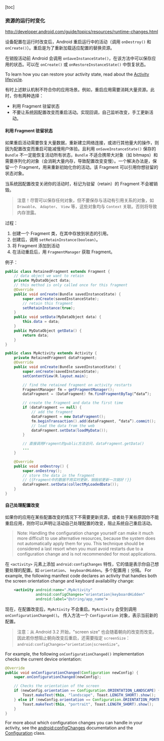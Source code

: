 [toc]

### 资源的运行时变化

http://developer.android.com/guide/topics/resources/runtime-changes.html

设备配置在运行时改变后，Android 重启运行中的活动（调用 `onDestroy()` 和 `onCreate()`）。重启是为了重新加载适应配置的替换资源。

在销毁活动前 Android 会调用 `onSaveInstanceState()`，在该方法中可以保存应用的状态。可以在 `onCreate()` 或 `onRestoreInstanceState()` 中恢复状态。

To learn how you can restore your activity state, read about the [Activity lifecycle](http://developer.android.com/guide/components/activities.html#Lifecycle).

有时上述默认机制不符合你的应用场景。例如，重启应用需要消耗大量资源。此时，你有两种选择：

- 利用 Fragment 驻留状态
- 不要让系统因配置改变而重启活动。实现回调，自己监听改变，手工更新活动。

#### 利用 Fragment 驻留状态

如果重启活动需要恢复大量数据，重新建立网络连接，或进行其他量大的操作，则因为配置改变而重启可能减慢用户体验。且利用 `onSaveInstanceState()` 保存的 `Bundle` 不一定能恢复活动所有状态，`Bundle` 不适合携带大对象（如 bitmaps）和需要序列化的对象（会消耗大量内存，导致配置改变变慢）。一个解决办法是，保留一个 Fragment，用来重新初始化你的活动。该 Fragment 可以引用你想驻留的状态对象。

当系统因配置改变关闭你的活动时，标记为驻留（retain）的 Fragment 不会被销毁。

> 注意！尽管可以保存任何对象，但不要保存与活动有引用关系的对象，如 `Drawable`、 `Adapter`、 `View` 等，这些对象均与 `Context` 关联。否则将导致内存泄露。

过程：

1. 创建一个 Fragment 类，在其中存放到状态的引用。
1. 创建后，调用 `setRetainInstance(boolean)`。
1. 将 Fragment 添加到活动
1. 在活动重启后，用 `FragmentManager` 获取 Fragment。

例子：

```java
public class RetainedFragment extends Fragment {
    // data object we want to retain
    private MyDataObject data;
    // this method is only called once for this fragment
    @Override
    public void onCreate(Bundle savedInstanceState) {
        super.onCreate(savedInstanceState);
        // retain this fragment
        setRetainInstance(true);
    }
    public void setData(MyDataObject data) {
        this.data = data;
    }
    public MyDataObject getData() {
        return data;
    }
}

public class MyActivity extends Activity {
    private RetainedFragment dataFragment;
    @Override
    public void onCreate(Bundle savedInstanceState) {
        super.onCreate(savedInstanceState);
        setContentView(R.layout.main);

        // find the retained fragment on activity restarts
        FragmentManager fm = getFragmentManager();
        dataFragment = (DataFragment) fm.findFragmentByTag(“data”);

        // create the fragment and data the first time
        if (dataFragment == null) {
            // add the fragment
            dataFragment = new DataFragment();
            fm.beginTransaction().add(dataFragment, “data”).commit();
            // load the data from the web
            dataFragment.setData(loadMyData());
        }

        // 直接调用Fragment的public方法访问，dataFragment.getData()
        ...
    }

    @Override
    public void onDestroy() {
        super.onDestroy();
        // store the data in the fragment
        // {{Fragment中的数据不用实时更新，销毁前更新一次就好！}}
        dataFragment.setData(collectMyLoadedData());
    }
}
```

#### 自己处理配置改变

如果你的应用在某些配置改变的情况下不需要更新资源，或者处于某些原因你不能重启应用，则你可以声明让活动自己处理配置的改变，阻止系统自己重启活动。

> Note: Handling the configuration change yourself can make it much more difficult to use alternative resources, because the system does not automatically apply them for you. This technique should be considered a last resort when you must avoid restarts due to a configuration change and is not recommended for most applications.

在 `<activity>` 元素上添加 `android:configChanges` 特性，它的值是表示你自己想要处理的配置。如 `orientation`、 `keyboardHidden`。多个配置用 `|` 分隔。
For example, the following manifest code declares an activity that handles both the screen orientation change and keyboard availability change:

```xml
	<activity android:name=".MyActivity"
	          android:configChanges="orientation|keyboardHidden"
	          android:label="@string/app_name">
```

现在，在配置改变后，`MyActivity` 不会重启。`MyActivity` 会受到调用 `onConfigurationChanged()`。 传入方法一个 `Configuration` 对象，表示当前新的配置。

> 注意：从 Android 3.2 开始，"screen size" 也会随着朝向的改变而改变。因此若你想阻止朝向改变后重启，还需要指定 `screenSize`：`android:configChanges="orientation|screenSize"`。

For example, the following `onConfigurationChanged()` implementation checks the current device orientation:

```java
@Override
public void onConfigurationChanged(Configuration newConfig) {
    super.onConfigurationChanged(newConfig);

    // Checks the orientation of the screen
    if (newConfig.orientation == Configuration.ORIENTATION_LANDSCAPE) {
        Toast.makeText(this, "landscape", Toast.LENGTH_SHORT).show();
    } else if (newConfig.orientation == Configuration.ORIENTATION_PORTRAIT){
        Toast.makeText(this, "portrait", Toast.LENGTH_SHORT).show();
    }
}
```

For more about which configuration changes you can handle in your activity, see the [android:configChanges](http://developer.android.com/guide/topics/manifest/activity-element.html#config) documentation and the [Configuration](http://developer.android.com/reference/android/content/res/Configuration.html) class.
